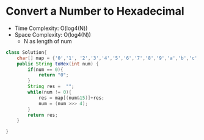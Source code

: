 # Convert a Number to Hexadecimal

- Time Complexity: O(log4(N))
- Space Complexity: O(log4(N))
  - N as length of num

```java
class Solution{
    char[] map = {'0','1', '2','3','4','5','6','7','8','9','a','b','c','d','e','f'};
    public String toHex(int num) {
        if(num == 0){
            return "0";
        }
        String res =  "";
        while(num != 0){
            res = map[(num&15)]+res;
            num = (num >>> 4);
        }
        return res;
    }

}
```
